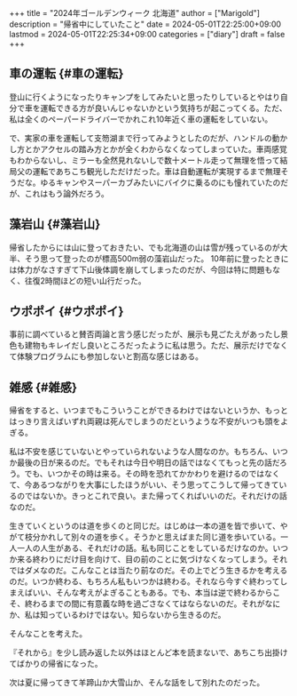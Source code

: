 +++
title = "2024年ゴールデンウィーク 北海道"
author = ["Marigold"]
description = "帰省中にしていたこと"
date = 2024-05-01T22:25:00+09:00
lastmod = 2024-05-01T22:25:34+09:00
categories = ["diary"]
draft = false
+++

## 車の運転 {#車の運転}

登山に行くようになったりキャンプをしてみたいと思ったりしているとやはり自分で車を運転できる方が良いんじゃないかという気持ちが起こってくる。ただ、私は全くのペーパードライバーでかれこれ10年近く車の運転をしていない。

で、実家の車を運転して支笏湖まで行ってみようとしたのだが、ハンドルの動かし方とかアクセルの踏み方とかが全くわからなくなってしまっていた。車両感覚もわからないし、ミラーも全然見れないしで数十メートル走って無理を悟って結局父の運転であちこち観光しただけだった。車は自動運転が実現するまで無理そうだな。ゆるキャンやスーパーカブみたいにバイクに乗るのにも憧れていたのだが、これはもう論外だろう。


## 藻岩山 {#藻岩山}

帰省したからには山に登っておきたい、でも北海道の山は雪が残っているのが大半、そう思って登ったのが標高500m弱の藻岩山だった。
10年前に登ったときには体力がなさすぎて下山後体調を崩してしまったのだが、今回は特に問題もなく、往復2時間ほどの短い山行だった。


## ウポポイ {#ウポポイ}

事前に調べていると賛否両論と言う感じだったが、展示も見ごたえがあったし景色も建物もキレイだし良いところだったように私は思う。ただ、展示だけでなくて体験プログラムにも参加しないと割高な感じはある。


## 雑感 {#雑感}

帰省をすると、いつまでもこういうことができるわけではないというか、もっとはっきり言えばいずれ両親は死んでしまうのだというような不安がいつも頭をよぎる。

私は不安を感じていないとやっていられないような人間なのか。もちろん、いつか最後の日が来るのだ。でもそれは今日や明日の話ではなくてもっと先の話だろう。でも、いつかその時は来る。その時を恐れてかかわりを避けるのではなくて、今あるつながりを大事にしたほうがいい、そう思ってこうして帰ってきているのではないか。きっとこれで良い。また帰ってくればいいのだ。それだけの話なのだ。

生きていくというのは道を歩くのと同じだ。はじめは一本の道を皆で歩いて、やがて枝分かれして別々の道を歩く。そうかと思えばまた同じ道を歩いている。一人一人の人生がある、それだけの話。私も同じことをしているだけなのか。いつか来る終わりにだけ目を向けて、目の前のことに気づけなくなってしまう。それではダメなのだ。こんなことは当たり前なのだ。その上でどう生きるかを考えるのだ。いつか終わる、もちろん私もいつかは終わる。それなら今すぐ終わってしまえばいい、そんな考えがよぎることもある。でも、本当は逆で終わるからこそ、終わるまでの間に有意義な時を過ごさなくてはならないのだ。それがなにか、私は知っているわけではない。知らないから生きるのだ。

そんなことを考えた。

『それから』を少し読み返した以外はほとんど本を読まないで、あちこち出掛けてばかりの帰省になった。

次は夏に帰ってきて羊蹄山か大雪山か、そんな話をして別れたのだった。
